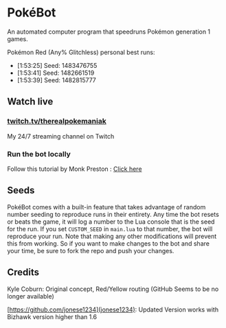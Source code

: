 # PokéBot

An automated computer program that speedruns Pokémon generation 1 games.

Pokémon Red (Any% Glitchless) personal best runs:

* [1:53:25] Seed: 1483476755
* [1:53:41] Seed: 1482661519
* [1:53:39] Seed: 1482815777

## Watch live

### [twitch.tv/therealpokemaniak](https://www.twitch.tv/therealpokemaniak/)

My 24/7 streaming channel on Twitch 

### Run the bot locally

Follow this tutorial by Monk Preston : [Click here](http://imgur.com/a/cbHWb)

## Seeds

PokéBot comes with a built-in feature that takes advantage of random number seeding to reproduce runs in their entirety. Any time the bot resets or beats the game, it will log a number to the Lua console that is the seed for the run. If you set `CUSTOM_SEED` in `main.lua` to that number, the bot will reproduce your run.  Note that making any other modifications will prevent this from working. So if you want to make changes to the bot and share your time, be sure to fork the repo and push your changes.

## Credits


Kyle Coburn: Original concept, Red/Yellow routing (GitHub Seems to be no longer available)

[https://github.com/jonese1234](jonese1234): Updated Version works with Bizhawk version higher than 1.6

